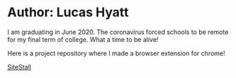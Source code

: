 # Author: Lucas Hyatt

I am graduating in June 2020. The coronavirus forced schools to be remote for my final term of college. What a time to be alive!

Here is a project repository where I made a browser extension for chrome!

[SiteStall](https://github.com/llhyatt98/SiteStall)